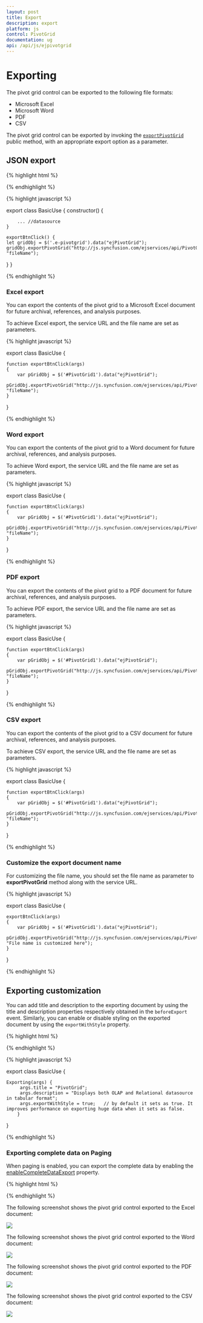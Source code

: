 ```yaml
---
layout: post
title: Export
description: export
platform: js
control: PivotGrid
documentation: ug
api: /api/js/ejpivotgrid
---
```


# Exporting

The pivot grid control can be exported to the following file formats:

* Microsoft Excel
* Microsoft Word
* PDF
* CSV

The pivot grid control can be exported by invoking the [`exportPivotGrid`](../api/js/ejpivotgrid#methods:exportpivotgrid) public method, with an appropriate export option as a parameter.

## JSON export

{% highlight html %}

<template>
  <div>
  <div>
   <ej-pivot-grid id="PivotGrid1">
    </ej-pivot-grid>
    </div>
    <div>Exporting:</div>
    <button id="button" ej-button="e-text.bind:textValue1" e-on-click.trigger="exportBtnClick($event)" style="margin-top: 10px">Apply</button>
  </div>
</template>

{% endhighlight %}

{% highlight javascript %}

export class BasicUse {
  constructor() {

        ... //datasource
    }

    exportBtnClick() {
    let gridObj = $('.e-pivotgrid').data("ejPivotGrid");
    gridObj.exportPivotGrid("http://js.syncfusion.com/ejservices/api/PivotGrid/Olap/ExcelExport", "fileName");
   }
}

{% endhighlight %}

### Excel export

You can export the contents of the pivot grid to a Microsoft Excel document for future archival, references, and analysis purposes.

To achieve Excel export, the service URL and the file name are set as parameters.

{% highlight javascript %}

export class BasicUse {

    function exportBtnClick(args)
    {
        var pGridObj = $('#PivotGrid1').data("ejPivotGrid");
        pGridObj.exportPivotGrid("http://js.syncfusion.com/ejservices/api/PivotGrid/Olap/ExcelExport", "fileName");
    }
}

{% endhighlight %}

### Word export

You can export the contents of the pivot grid to a Word document for future archival, references, and analysis purposes.

To achieve Word export, the service URL and the file name are set as parameters.

{% highlight javascript %}

export class BasicUse {

    function exportBtnClick(args)
    {
        var pGridObj = $('#PivotGrid1').data("ejPivotGrid");
        pGridObj.exportPivotGrid("http://js.syncfusion.com/ejservices/api/PivotGrid/Olap/WordExport", "fileName");
    }
}

{% endhighlight %}

### PDF export

You can export the contents of the pivot grid to a PDF document for future archival, references, and analysis purposes.

To achieve PDF export, the service URL and the file name are set as parameters.

{% highlight javascript %}

export class BasicUse {

    function exportBtnClick(args)
    {
        var pGridObj = $('#PivotGrid1').data("ejPivotGrid");
        pGridObj.exportPivotGrid("http://js.syncfusion.com/ejservices/api/PivotGrid/Olap/PDFExport", "fileName");
    }
}

{% endhighlight %}

### CSV export

You can export the contents of the pivot grid to a CSV document for future archival, references, and analysis purposes.

To achieve CSV export, the service URL and the file name are set as parameters.

{% highlight javascript %}

export class BasicUse {

    function exportBtnClick(args)
    {
        var pGridObj = $('#PivotGrid1').data("ejPivotGrid");
        pGridObj.exportPivotGrid("http://js.syncfusion.com/ejservices/api/PivotGrid/Olap/CSVExport", "fileName");
    }
}

{% endhighlight %}

### Customize the export document name

For customizing the file name, you should set the file name as parameter to **exportPivotGrid**  method along with the service URL.

{% highlight javascript %}

export class BasicUse {

    exportBtnClick(args)
    {
        var pGridObj = $('#PivotGrid1').data("ejPivotGrid");
        pGridObj.exportPivotGrid("http://js.syncfusion.com/ejservices/api/PivotGrid/Olap/ExcelExport", "File name is customized here");
    }
}

{% endhighlight %}

## Exporting customization

You can add title and description to the exporting document by using the title and description properties respectively obtained in the `beforeExport` event. Similarly, you can enable or disable styling on the exported document by using the `exportWithStyle` property.

{% highlight html %}

<template>
   <div>
   <ej-pivot-grid id="PivotGrid1" e-on-before-export.delegate="Exporting($event.detail)">
    </ej-pivot-grid>
    </div>
</template>

{% endhighlight %}

{% highlight javascript %}

export class BasicUse {

    Exporting(args) {
         args.title = "PivotGrid";
         args.description = "Displays both OLAP and Relational datasource in tabular format";
		 args.exportWithStyle = true;   // by default it sets as true. It improves performance on exporting huge data when it sets as false.
        }
}

{% endhighlight %}

### Exporting complete data on Paging

When paging is enabled, you can export the complete data by enabling the [enableCompleteDataExport](/api/js/ejpivotclient#members:enablecompletedataexport) property.

{% highlight html %}

<template>
   <div>
   <ej-pivot-grid id="PivotGrid1" e-enable-complete-data-export="true">
    </ej-pivot-grid>
    </div>
   </template>

{% endhighlight %}

The following screenshot shows the pivot grid control exported to the Excel document:

![](Export_images/ExportPivotExcel.png)

The following screenshot shows the pivot grid control exported to the Word document:

![](Export_images/ExportPivotWord.png)

The following screenshot shows the pivot grid control exported to the PDF document:

![](Export_images/ExportPivotPDF.png)

The following screenshot shows the pivot grid control exported to the CSV document:

![](Export_images/ExportPivotCSV.png)